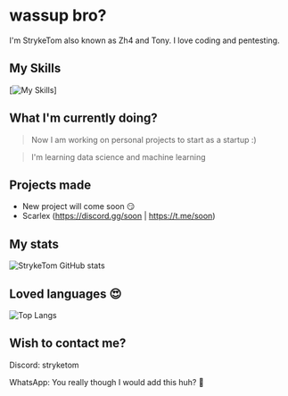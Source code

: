 # wassup bro?

I'm StrykeTom also known as Zh4 and Tony. I love coding and pentesting.

## My Skills
[![My Skills](https://skillicons.dev/icons?i=js,html,css,php,cpp,cs,java,react,py,nodejs,lua,tailwind,electron,androidstudio,azure,aws,cloudflare,bots,dotnet,eclipse,express,idea,linux,tauri,vscode)]
## What I'm currently doing?
> Now I am working on personal projects to start as a startup :)

> I'm learning data science and machine learning

## Projects made
- New project will come soon 😏
- Scarlex (https://discord.gg/soon | https://t.me/soon)


## My stats
![StrykeTom GitHub stats](https://github-readme-stats.vercel.app/api?username=stryketom)

## Loved languages 😍
![Top Langs](https://github-readme-stats.vercel.app/api/top-langs/?username=stryketom)

## Wish to contact me?
Discord: stryketom

WhatsApp: You really though I would add this huh? 🤣
